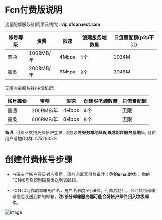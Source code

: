
# Fcn付费版说明

流量配额服务器(阿里云线路): **vip.xfconnect.com**

|帐号等级|资费|限速|创建服务端数量|日流量配额(p2p不计)
|-------|----|---|--------|-----
|普通|100RMB/年|4Mbps|4个|1024M
|高级|200RMB/年|8Mbps|8个|2048M

无限流量服务器(电信机房): 

|帐号等级|资费|限速|创建服务端数量|日流量配额
|-------|----|---|-----|----
|普通|300RMB/年|4Mbps|4个|无限
|高级|600RMB/年|8Mbps|8个|无限

**备注:** 付费不支持免费帐户登录, 请务必**将服务端地址配置成对应服务器地址**, 付费用户请加QQ群: 575250518

# 创建付费帐号步骤

* 扫码支付帐户等级对应资费，请务必填写付款备注：**你的email地址**，你的FCN帐号及识别码将发送到该邮箱。

* FCN ID为你的邮箱用户名，用户名长度至少6位，付款成功后，会尽快将你帐号信息发送到你的邮箱，**注:部分邮箱服务器可能会将帐户邮件归入垃圾邮件**。

![image](https://github.com/boywhp/fcn/blob/master/vip/fcn_pay.png)
